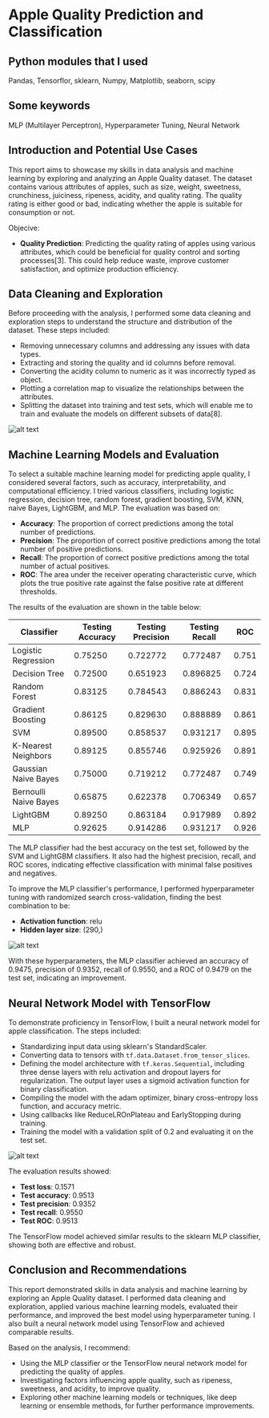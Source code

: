 # Apple Quality Prediction and Classification

## Python modules that I used
Pandas, Tensorflor, sklearn, Numpy, Matplotlib, seaborn, scipy

## Some keywords
MLP (Multilayer Perceptron), Hyperparameter Tuning, Neural Network

## Introduction and Potential Use Cases

This report aims to showcase my skills in data analysis and machine learning by exploring and analyzing an Apple Quality dataset. The dataset contains various attributes of apples, such as size, weight, sweetness, crunchiness, juiciness, ripeness, acidity, and quality rating. The quality rating is either good or bad, indicating whether the apple is suitable for consumption or not.

Objecive:
- **Quality Prediction**: Predicting the quality rating of apples using various attributes, which could be beneficial for quality control and sorting processes[3]. This could help reduce waste, improve customer satisfaction, and optimize production efficiency.

## Data Cleaning and Exploration

Before proceeding with the analysis, I performed some data cleaning and exploration steps to understand the structure and distribution of the dataset. These steps included:

- Removing unnecessary columns and addressing any issues with data types.
- Extracting and storing the quality and id columns before removal.
- Converting the acidity column to numeric as it was incorrectly typed as object.
- Plotting a correlation map to visualize the relationships between the attributes.
- Splitting the dataset into training and test sets, which will enable me to train and evaluate the models on different subsets of data[8].

![alt text](DataCorrMatrix.png)

## Machine Learning Models and Evaluation

To select a suitable machine learning model for predicting apple quality, I considered several factors, such as accuracy, interpretability, and computational efficiency. I tried various classifiers, including logistic regression, decision tree, random forest, gradient boosting, SVM, KNN, naive Bayes, LightGBM, and MLP. The evaluation was based on:

- **Accuracy**: The proportion of correct predictions among the total number of predictions.
- **Precision**: The proportion of correct positive predictions among the total number of positive predictions.
- **Recall**: The proportion of correct positive predictions among the total number of actual positives.
- **ROC**: The area under the receiver operating characteristic curve, which plots the true positive rate against the false positive rate at different thresholds.

The results of the evaluation are shown in the table below:

| Classifier            | Testing Accuracy | Testing Precision | Testing Recall | ROC   |
|-----------------------|------------------|-------------------|----------------|-------|
| Logistic Regression   | 0.75250          | 0.722772          | 0.772487       | 0.751 |
| Decision Tree         | 0.72500          | 0.651923          | 0.896825       | 0.724 |
| Random Forest         | 0.83125          | 0.784543          | 0.886243       | 0.831 |
| Gradient Boosting     | 0.86125          | 0.829630          | 0.888889       | 0.861 |
| SVM                   | 0.89500          | 0.858537          | 0.931217       | 0.895 |
| K-Nearest Neighbors   | 0.89125          | 0.855746          | 0.925926       | 0.891 |
| Gaussian Naive Bayes  | 0.75000          | 0.719212          | 0.772487       | 0.749 |
| Bernoulli Naive Bayes | 0.65875          | 0.622378          | 0.706349       | 0.657 |
| LightGBM              | 0.89250          | 0.863184          | 0.917989       | 0.892 |
| MLP                   | 0.92625          | 0.914286          | 0.931217       | 0.926 |

The MLP classifier had the best accuracy on the test set, followed by the SVM and LightGBM classifiers. It also had the highest precision, recall, and ROC scores, indicating effective classification with minimal false positives and negatives.

To improve the MLP classifier's performance, I performed hyperparameter tuning with randomized search cross-validation, finding the best combination to be:

- **Activation function**: relu
- **Hidden layer size**: (290,)

![alt text](ConfMatrixMPL.png)

With these hyperparameters, the MLP classifier achieved an accuracy of 0.9475, precision of 0.9352, recall of 0.9550, and a ROC of 0.9479 on the test set, indicating an improvement.

## Neural Network Model with TensorFlow

To demonstrate proficiency in TensorFlow, I built a neural network model for apple classification. The steps included:

- Standardizing input data using sklearn's StandardScaler.
- Converting data to tensors with `tf.data.Dataset.from_tensor_slices`.
- Defining the model architecture with `tf.keras.Sequential`, including three dense layers with relu activation and dropout layers for regularization. The output layer uses a sigmoid activation function for binary classification.
- Compiling the model with the adam optimizer, binary cross-entropy loss function, and accuracy metric.
- Using callbacks like ReduceLROnPlateau and EarlyStopping during training.
- Training the model with a validation split of 0.2 and evaluating it on the test set.

![alt text](NNepochs.png)

The evaluation results showed:

- **Test loss**: 0.1571
- **Test accuracy**: 0.9513
- **Test precision**: 0.9352
- **Test recall**: 0.9550
- **Test ROC**: 0.9513

The TensorFlow model achieved similar results to the sklearn MLP classifier, showing both are effective and robust.

## Conclusion and Recommendations

This report demonstrated skills in data analysis and machine learning by exploring an Apple Quality dataset. I performed data cleaning and exploration, applied various machine learning models, evaluated their performance, and improved the best model using hyperparameter tuning. I also built a neural network model using TensorFlow and achieved comparable results.

Based on the analysis, I recommend:

- Using the MLP classifier or the TensorFlow neural network model for predicting the quality of apples.
- Investigating factors influencing apple quality, such as ripeness, sweetness, and acidity, to improve quality.
- Exploring other machine learning models or techniques, like deep learning or ensemble methods, for further performance improvements.
```
